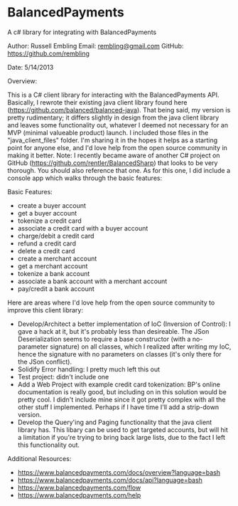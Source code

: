 BalancedPayments
================

A c# library for integrating with BalancedPayments

﻿Author: Russell Embling
Email: rembling@gmail.com
GitHub: https://github.com/rembling

Date: 5/14/2013

Overview:

This is a C# client library for interacting with the BalancedPayments API. Basically, I rewrote their existing java client library
found here (https://github.com/balanced/balanced-java). That being said, my version is pretty rudimentary; it differs slightly in design from the java client library
and leaves some functionality out, whatever I deemed not necessary for an MVP (minimal valueable product) launch. I included those files in the "java_client_files" folder. 
I'm sharing it in the hopes it helps as a starting point for anyone else, and I'd love help from the open source community in 
making it better. Note: I recently became aware of another C# project on GitHub (https://github.com/rentler/BalancedSharp) that 
looks to be very thorough. You should also reference that one. As for this one, I did include a console app which walks through the basic features:

Basic Features:

- create a buyer account
- get a buyer account
- tokenize a credit card
- associate a credit card with a buyer account
- charge/debit a credit card
- refund a credit card
- delete a credit card
- create a merchant account
- get a merchant account
- tokenize a bank account
- associate a bank account with a merchant account
- pay/credit a bank account

Here are areas where I'd love help from the open source community to improve this client library: 

- Develop/Architect a better implementation of IoC (Inversion of Control): I gave a hack at it, but it's probably less than desireable. The JSon Deserialization seems to require a base constructor (with a no-parameter signature) on all classes, which I realized after writing my IoC, hence the signature with no parameters on classes (it's only there for the JSon conflict). 
- Solidify Error handling: I pretty much left this out
- Test project: didn't include one
- Add a Web Project with example credit card tokenization: BP's online documentation is really good, but including on in this solution would be pretty cool. I didn't include mine since it got pretty complex with all the other stuff I implemented. Perhaps if I have time I'll add a strip-down version.
- Develop the Query'ing and Paging functionality that the java client library has. This libary can be used to get targeted accounts, but will hit a limitation if you're trying to bring back large lists, due to the fact I left this functionality out. 

Additional Resources:
- https://www.balancedpayments.com/docs/overview?language=bash
- https://www.balancedpayments.com/docs/api?language=bash
- https://www.balancedpayments.com/flow
- https://www.balancedpayments.com/help
